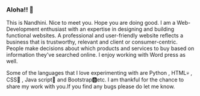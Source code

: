 ### Aloha!! 👋
This is Nandhini. Nice to meet you. Hope you are doing good. I am a Web-Development enthusiast with an expertise in designing and building  functional websites. A professional and user-friendly website reflects a business that is trustworthy, relevant and client or consumer-centric. People make decisions about which products and services to buy based on information they've searched  online. I enjoy working with Word press as well. 

Some of the languages that I love experimenting with are Python , HTML💀 , CSS💅 , Java script🧠  and Bootstrap🅱️etc. I am thankful for the chance to share my work with you.If you find any bugs please do let me know.
<!--
**Nandhini-Webd/Nandhini-Webd** is a ✨ _special_ ✨ repository because its `README.md` (this file) appears on your GitHub profile.

Here are some ideas to get you started:

- 🔭 I’m currently working on ...
- 🌱 I’m currently learning ...
- 👯 I’m looking to collaborate on ...
- 🤔 I’m looking for help with ...
- 💬 Ask me about ...
- 📫 How to reach me: ...
- 😄 Pronouns: ...
- ⚡ Fun fact: ...
-->
